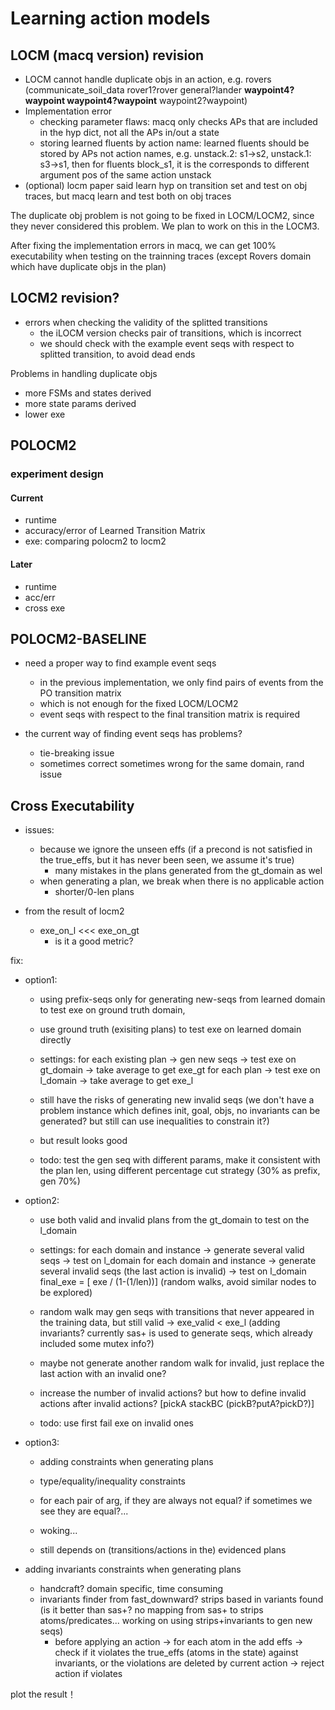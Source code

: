 # Learning action models

## LOCM (macq version) revision

- LOCM cannot handle duplicate objs in an action, e.g. rovers (communicate_soil_data rover1?rover general?lander **waypoint4?waypoint waypoint4?waypoint** waypoint2?waypoint)
- Implementation error
    - checking parameter flaws: macq only checks APs that are included in the hyp dict, not all the APs in/out a state
    - storing learned fluents by action name: learned fluents should be stored by APs not action names, e.g. unstack.2: s1->s2, unstack.1: s3->s1, then for fluents block_s1, it is the corresponds to different argument pos of the same action unstack
- (optional) locm paper said learn hyp on transition set and test on obj traces, but macq learn and test both on obj traces

The duplicate obj problem is not going to be fixed in LOCM/LOCM2, since they never considered this problem. We plan to work on this in the LOCM3.

After fixing the implementation errors in macq, we can get 100% executability when testing on the trainning traces (except Rovers domain which have duplicate objs in the plan)


## LOCM2 revision?

- errors when checking the validity of the splitted transitions
    - the iLOCM version checks pair of transitions, which is incorrect
    - we should check with the example event seqs with respect to splitted transition, to avoid dead ends

Problems in handling duplicate objs
- more FSMs and states derived
- more state params derived
- lower exe

## POLOCM2

### experiment design

#### Current

- runtime
- accuracy/error of Learned Transition Matrix
- exe: comparing polocm2 to locm2

#### Later

- runtime
- acc/err
- cross exe

## POLOCM2-BASELINE

- need a proper way to find example event seqs
    - in the previous implementation, we only find pairs of events from the PO transition matrix
    - which is not enough for the fixed LOCM/LOCM2
    - event seqs with respect to the final transition matrix is required

- the current way of finding event seqs has problems?
    - tie-breaking issue
    - sometimes correct sometimes wrong for the same domain, rand issue

## Cross Executability 

- issues:
    - because we ignore the unseen effs (if a precond is not satisfied in the true_effs, but it has never been seen, we assume it's true)
        - many mistakes in the plans generated from the gt_domain as wel
    - when generating a plan, we break when there is no applicable action
        - shorter/0-len plans

- from the result of locm2
    - exe_on_l <<< exe_on_gt
        - is it a good metric?

fix:
- option1: 
    - using prefix-seqs only for generating new-seqs from learned domain to test exe on ground truth domain, 
    - use ground truth (exisiting plans) to test exe on learned domain directly
    - settings:
        for each existing plan -> gen new seqs -> test exe on gt_domain -> take average to get exe_gt
        for each plan -> test exe on l_domain -> take average to get exe_l
        
    - still have the risks of generating new invalid seqs (we don't have a problem instance which defines init, goal, objs, no invariants can be generated? but still can use inequalities to constrain it?)
    - but result looks good
    - todo: test the gen seq with different params, make it consistent with the plan len, using different percentage cut strategy (30% as prefix, gen 70%)

- option2:
    - use both valid and invalid plans from the gt_domain to test on the l_domain
    - settings:
        for each domain and instance -> generate several valid seqs -> test on l_domain
        for each domain and instance -> generate several invalid seqs (the last action is invalid) -> test on l_domain final_exe = [ exe / (1-(1/len))]
        (random walks, avoid similar nodes to be explored)
    
    
    - random walk may gen seqs with transitions that never appeared in the training data, but still valid -> exe_valid < exe_l
        (adding invariants? currently sas+ is used to generate seqs, which already included some mutex info?)
    - maybe not generate another random walk for invalid, just replace the last action with an invalid one?
    - increase the number of invalid actions? but how to define invalid actions after invalid actions? [pickA stackBC (pickB?putA?pickD?)]
    - todo: use first fail exe on invalid ones


- option3:
    - adding constraints when generating plans
    - type/equality/inequality constraints
    - for each pair of arg, if they are always not equal? if sometimes we see they are equal?...
    
    - woking...
    - still depends on (transitions/actions in the) evidenced plans

- adding invariants constraints when generating plans
    - handcraft? domain specific, time consuming
    - invariants finder from fast_downward? strips based in variants found (is it better than sas+? no mapping from sas+ to strips atoms/predicates... working on using strips+invariants to gen new seqs)
        - before applying an action -> for each atom in the add effs -> check if it violates the true_effs (atoms in the state) against invariants, or the violations are deleted by current action -> reject action if violates

plot the result！

    

    






